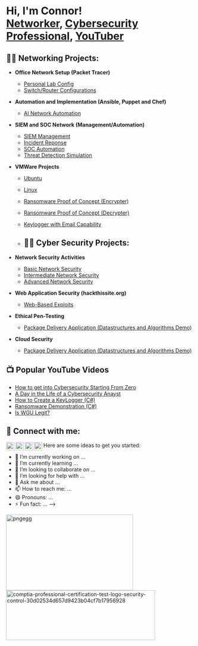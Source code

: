 <h1>Hi, I'm Connor! <br/><a href="https://github.com/joshmadakor1">Networker</a>, <a href="https://www.linkedin.com/in/joshmadakor/">Cybersecurity Professional</a>, <a href="https://www.youtube.com/c/joshmadakor">YouTuber</a></h1>


<h2>👨‍💻 Networking Projects:</h2>


- <b>Office Network Setup (Packet Tracer)</b>
  - [Personal Lab Config](https://github.com/NetworkingPassionate/NetworkingMegaLab/tree/main)
  - [Switch/Router Configurations](https://github.com/NetworkingPassionate/Switch-Router-Configuration)
    
- <b>Automation and Implementation (Ansible, Puppet and Chef)</b>
  - [AI Network Automation](https://github.com/joshmadakor1/4chan-Image-Analysis-Middleware-C964) 
  
- <b>SIEM and SOC Network (Management/Automation) </b>
  - [SIEM Management](https://github.com/joshmadakor1/Sentinel-Lab)
  - [Incident Reponse](https://github.com/joshmadakor1/Jwipe.PowerShell)
  - [SOC Automation](https://github.com/joshmadakor1/AD_PS)
  - [Threat Detection Simulation](https://github.com/joshmadakor1/PowerShell-Integrity-FIM)
    
- <b>VMWare Projects </b>
  - [Ubuntu](https://github.com/joshmadakor1/EncrypterPOC)
  - [Linux](https://github.com/joshmadakor1/EncrypterPOC)
  - [Ransomware Proof of Concept (Encrypter)](https://github.com/joshmadakor1/EncrypterPOC)
  - [Ransomware Proof of Concept (Decrypter)](https://github.com/joshmadakor1/DecrypterPOC)
  - [Keylogger with Email Capability](https://github.com/joshmadakor1/Key-Logger-With-Email)
    



  - <h2>👨‍💻 Cyber Security Projects:</h2>


- <b>Network Security Activities</b>
  - [Basic Network Security](https://github.com/NetworkingPassionate/BasicNetworkSecurity) <b><i></b></i>
  - [Intermediate Network Security](https://github.com/NetworkingPassionate/IntermediateNetworkSecurity) <b><i></b></i>
  - [Advanced Network Security](https://github.com/NetworkingPassionate/AdvancedNetworkSecurity) <b><i></b></i>
  
- <b>Web Application Security (hackthissite.org)</b>
  - [Web-Based Exploits](https://github.com/NetworkingPassionate/Web-Based-Application-Security)


- <b>Ethical Pen-Testing</b>
  - [Package Delivery Application (Datastructures and Algorithms Demo)](https://github.com/joshmadakor1/Package-Delivery-Pathfinding-Algorithm)

- <b>Cloud Security</b>
  - [Package Delivery Application (Datastructures and Algorithms Demo)](https://github.com/joshmadakor1/Package-Delivery-Pathfinding-Algorithm)



<h2>📺 Popular YouTube Videos</h2>

- [How to get into Cybersecurity Starting From Zero](https://www.youtube.com/watch?v=a83ASGn_V_s)
- [A Day in the Life of a Cybersecurity Anayst](https://www.youtube.com/watch?v=uHy3oM7NnoU)
- [How to Create a KeyLogger (C#)](https://www.youtube.com/watch?v=N-L9hklSlNk)
- [Ransomware Demonstration (C#)](https://www.youtube.com/watch?v=OfvdQeh79s0)
- [Is WGU Legit?](https://www.youtube.com/watch?v=E2MwRWxDBkA)

<h2> 🤳 Connect with me:</h2>

[<img align="left" alt="JoshMadakor | YouTube" width="22px" src="https://cdn.jsdelivr.net/npm/simple-icons@v3/icons/youtube.svg" />][youtube]
[<img align="left" alt="JoshMadakor | Twitter" width="22px" src="https://cdn.jsdelivr.net/npm/simple-icons@v3/icons/twitter.svg" />][twitter]
[<img align="left" alt="JoshMadakor | LinkedIn" width="22px" src="https://cdn.jsdelivr.net/npm/simple-icons@v3/icons/linkedin.svg" />][linkedin]
[<img align="left" alt="JoshMadakor | Instagram" width="22px" src="https://cdn.jsdelivr.net/npm/simple-icons@v3/icons/instagram.svg" />][instagram]

[twitter]: https://twitter.com/joshmadakor
[youtube]: https://www.youtube.com/c/joshmadakor
[instagram]: https://www.instagram.com/joshmadakor/
[linkedin]: https://linkedin.com/in/joshmadakor


Here are some ideas to get you started:

- 🔭 I’m currently working on ...
- 🌱 I’m currently learning ...
- 👯 I’m looking to collaborate on ...
- 🤔 I’m looking for help with ...
- 💬 Ask me about ...
- 📫 How to reach me: ...
- 😄 Pronouns: ...
- ⚡ Fun fact: ...
-->
  
<img width="341" height="204" alt="pngegg" src="https://github.com/user-attachments/assets/286070ab-b5f0-4271-aaa4-0de0437914d1" />

<img width="400" height="134" alt="comptia-professional-certification-test-logo-security-control-30d02534d657d9423b04cf7b17956928" src="https://github.com/user-attachments/assets/8c94a737-912e-4711-967b-36a676cd2696" />



